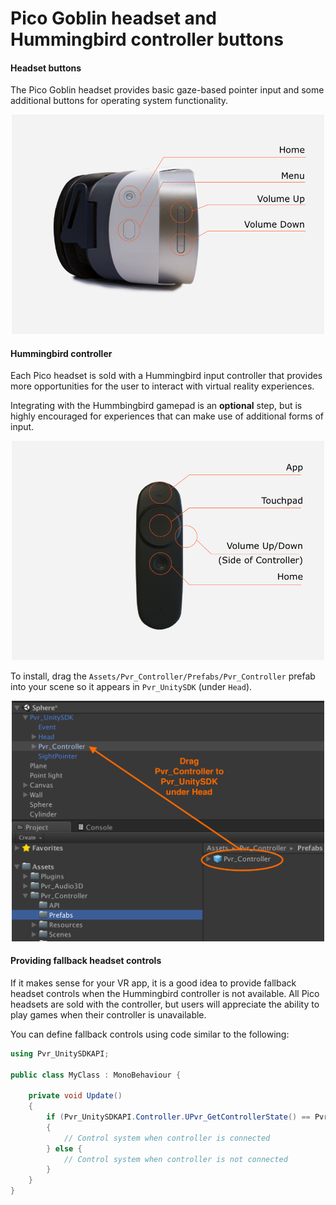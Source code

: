 # Pico Goblin headset and Hummingbird controller buttons

#### Headset buttons

The Pico Goblin headset provides basic gaze-based pointer input and some additional buttons for operating system functionality.

<p align="center">
  <img alt="Pico button positions" width="500px" src="assets/PicoButtonPositionImage.png">
</p>

#### Hummingbird controller

Each Pico headset is sold with a Hummingbird input controller that provides more opportunities for the user to interact with virtual reality experiences.

Integrating with the Hummbingbird gamepad is an **optional** step, but is highly encouraged for experiences that can make use of additional forms of input.

<p align="center">
  <img alt="Hummingbird button positions" width="500px" src="assets/ControllerButtonPlacementImage.png">
</p>

To install, drag the `Assets/Pvr_Controller/Prefabs/Pvr_Controller` prefab into your scene so it appears in `Pvr_UnitySDK` (under `Head`).

<p align="center">
  <img alt="Drag Pvr_Controller prefab to Pvr_UnitySDK/Head" width="500px" src="assets/InstallPVRControllerImage.png">
</p>

#### Providing fallback headset controls

If it makes sense for your VR app, it is a good idea to provide fallback headset controls when the Hummingbird controller is not available. All Pico headsets are sold with the controller, but users will appreciate the ability to play games when their controller is unavailable.

You can define fallback controls using code similar to the following:

```cs
using Pvr_UnitySDKAPI;

public class MyClass : MonoBehaviour {

    private void Update()
    {
        if (Pvr_UnitySDKAPI.Controller.UPvr_GetControllerState() == Pvr_UnitySDKAPI.ControllerState.Connected)
        {
            // Control system when controller is connected
        } else {
            // Control system when controller is not connected
        }
    }
}
```
